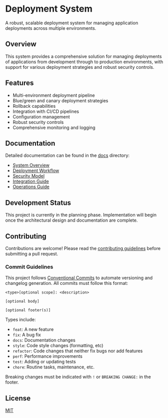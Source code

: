 # Deployment System

A robust, scalable deployment system for managing application deployments across multiple environments.

## Overview

This system provides a comprehensive solution for managing deployments of applications from development through to production environments, with support for various deployment strategies and robust security controls.

## Features

- Multi-environment deployment pipeline
- Blue/green and canary deployment strategies
- Rollback capabilities
- Integration with CI/CD pipelines
- Configuration management
- Robust security controls
- Comprehensive monitoring and logging

## Documentation

Detailed documentation can be found in the [docs](./docs) directory:

- [System Overview](./docs/architecture/system-overview.md)
- [Deployment Workflow](./docs/technical/deployment-workflow.md)
- [Security Model](./docs/technical/security-model.md)
- [Integration Guide](./docs/guides/integration-guide.md)
- [Operations Guide](./docs/guides/operations-guide.md)

## Development Status

This project is currently in the planning phase. Implementation will begin once the architectural design and documentation are complete.

## Contributing

Contributions are welcome! Please read the [contributing guidelines](CONTRIBUTING.md) before submitting a pull request.

### Commit Guidelines

This project follows [Conventional Commits](https://www.conventionalcommits.org/) to automate versioning and changelog generation. All commits must follow this format:

```
<type>[optional scope]: <description>

[optional body]

[optional footer(s)]
```

Types include:
- `feat`: A new feature
- `fix`: A bug fix
- `docs`: Documentation changes
- `style`: Code style changes (formatting, etc)
- `refactor`: Code changes that neither fix bugs nor add features
- `perf`: Performance improvements
- `test`: Adding or updating tests
- `chore`: Routine tasks, maintenance, etc.

Breaking changes must be indicated with `!` or `BREAKING CHANGE:` in the footer.

## License

[MIT](LICENSE) 